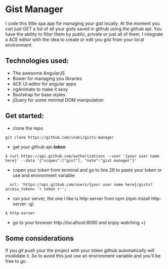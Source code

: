 # Gist Manager

I code this little spa app for managing your gist locally. At the moment you can just GET a list of all your gists
saved in github using the github api. You have the ability to filter them by public, private or just all of them.
I integrate a ACE editor with the idea to create or edit you gist from your local environment.

## Technologies used:
- The awesome AngularJS
- Bower for managing you libraries
- ACE UI editor for angular apps
- ngAnimate to make it sexy
- Bootstrap for base styles
- jQuery for some minimal DOM manipulation

## Get started:
- clone the repo
```
git clone https://github.com/inaki/gists-manager
```
- get your github api ***token***
```
$ curl https://api.github.com/authorizations --user '{your user name here}' --data '{"scopes":["gist"], "note":"gist manager"}'
```
- copen your token from terminal and go to line 26 to paste your token or use and environment variable
```
  url: 'https://api.github.com/users/{your user name here}/gists?access_token= '+ token +'';
```
- run your server, the one I like is http-server from npm (npm install http-server -g)
```
$ http-server
```
- go to your browser http://localhost:8080 and enjoy watching =)

## Some considerations
If you git push your the project with your token github automatically will invalidate it. So to avoid this just use an environment variable and you'll be free to go.
